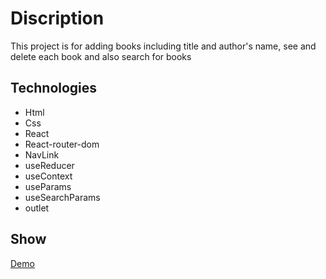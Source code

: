 # Discription

This project is for adding books including title and author's name, see and delete each book and also search for books

## Technologies

- Html
- Css
- React 
- React-router-dom
- NavLink
- useReducer
- useContext
- useParams
- useSearchParams
- outlet

## Show

<a href="https://amirmohazzab.github.io/mylib-app"> Demo </a>
